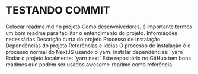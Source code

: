 <h1>TESTANDO COMMIT</h1>
Colocar readme.md no projeto
Como desenvolvedores, é importante termos um bom readme para facilitar o entendimento do projeto.
Informações necessárias
Descrição curta do projeto
Processo de instalação
Dependências do projeto
Referências e idéias
O processo de instalação é o processo normal do NextJS usando o yarn.
Instalar dependências: `yarn`
Rodar o projeto localmente: `yarn next`
Este repositório no GitHub tem bons readmes que podem ser usados awesome-readme como referência.